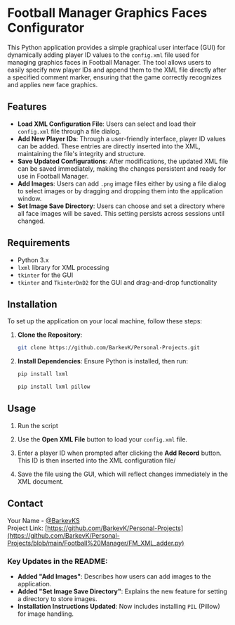# Football Manager Graphics Faces Configurator

This Python application provides a simple graphical user interface (GUI) for
dynamically adding player ID values to the `config.xml` file used for managing
graphics faces in Football Manager. The tool allows users to easily specify
new player IDs and append them to the XML file directly after a specified comment marker,
ensuring that the game correctly recognizes and applies new face graphics.

## Features

- **Load XML Configuration File**: Users can select and load their `config.xml` file through a file dialog.
- **Add New Player IDs**: Through a user-friendly interface, player ID values can be added. These entries are directly inserted into the XML, maintaining the file's integrity and structure.
- **Save Updated Configurations**: After modifications, the updated XML file can be saved immediately, making the changes persistent and ready for use in Football Manager.
- **Add Images**: Users can add `.png` image files either by using a file dialog to select images or by dragging and dropping them into the application window.
- **Set Image Save Directory**: Users can choose and set a directory where all face images will be saved. This setting persists across sessions until changed.

## Requirements

- Python 3.x
- `lxml` library for XML processing
- `tkinter` for the GUI
- `tkinter` and `TkinterDnD2` for the GUI and drag-and-drop functionality

## Installation

To set up the application on your local machine, follow these steps:

1. **Clone the Repository**:
   ```bash
   git clone https://github.com/BarkevK/Personal-Projects.git

2. **Install Dependencies**:
Ensure Python is installed, then run:
   ```bash
   pip install lxml
   
   pip install lxml pillow


## Usage

1. Run the script

2. Use the **Open XML File** button to load your `config.xml` file.

3. Enter a player ID when prompted after clicking the **Add Record** button. This ID is then inserted into the XML configuration file/

4. Save the file using the GUI, which will reflect changes immediately in the XML document.


## Contact

Your Name - [@BarkevKS](https://twitter.com/BarkevKS)  
Project Link: [https://github.com/BarkevK/Personal-Projects](https://github.com/BarkevK/Personal-Projects/blob/main/Football%20Manager/FM_XML_adder.py)


### Key Updates in the README:

- **Added "Add Images"**: Describes how users can add images to the application.
- **Added "Set Image Save Directory"**: Explains the new feature for setting a directory to store images.
- **Installation Instructions Updated**: Now includes installing `PIL` (Pillow) for image handling.
   
